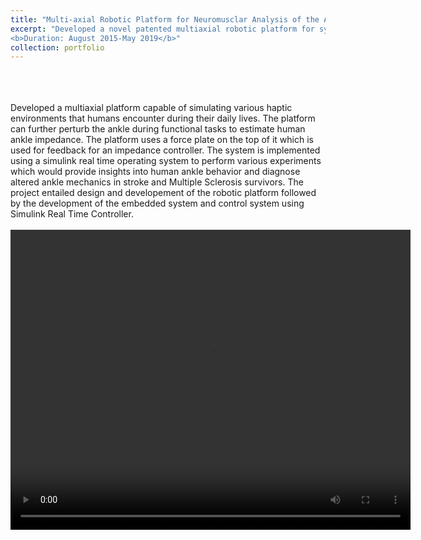 ```yaml
---
title: "Multi-axial Robotic Platform for Neuromusclar Analysis of the Ankle"
excerpt: "Developed a novel patented multiaxial robotic platform for system identification of human ankle<br/>
<b>Duration: August 2015-May 2019</b>"
collection: portfolio
---
```

<br>
<br>
<br>
Developed a multiaxial platform capable of simulating various haptic environments that humans encounter during their daily lives. The platform can further perturb the ankle during functional tasks to estimate human ankle impedance. The platform uses a force plate on the top of it which is used for feedback for an impedance controller. The system is implemented using a simulink real time operating system to perform various experiments which would provide insights into human ankle behavior and diagnose altered ankle mechanics in stroke and Multiple Sclerosis survivors. The project entailed design and developement of the robotic platform followed by the development of the embedded system and control system using Simulink Real Time Controller.
<br>
<br>
<div style="text-align:center;">
<video width="640" height="480" controls>
  <source src="/images/AnkleRoboticPlatform.mp4" type="video/mp4">
  </div>

